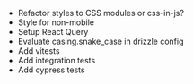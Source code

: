 - Refactor styles to CSS modules or css-in-js?
- Style for non-mobile
- Setup React Query
- Evaluate casing.snake_case in drizzle config
- Add vitests
- Add integration tests
- Add cypress tests